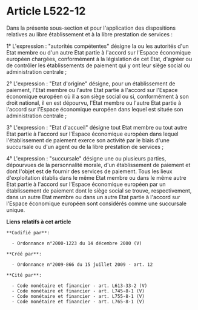 # Article L522-12

Dans la présente sous-section et pour l'application des dispositions relatives au libre établissement et à la libre
prestation de services :

1° L'expression : "autorités compétentes" désigne la ou les autorités d'un Etat membre ou d'un autre Etat partie à l'accord
sur l'Espace économique européen chargées, conformément à la législation de cet Etat, d'agréer ou de contrôler les
établissements de paiement qui y ont leur siège social ou administration centrale ;

2° L'expression : "Etat d'origine" désigne, pour un établissement de paiement, l'Etat membre ou l'autre Etat partie à
l'accord sur l'Espace économique européen où il a son siège social ou si, conformément à son droit national, il en est
dépourvu, l'Etat membre ou l'autre Etat partie à l'accord sur l'Espace économique européen dans lequel est située son
administration centrale ;

3° L'expression : "Etat d'accueil" désigne tout Etat membre ou tout autre Etat partie à l'accord sur l'Espace économique
européen dans lequel l'établissement de paiement exerce son activité par le biais d'une succursale ou d'un agent ou de la
libre prestation de services ;

4° L'expression : "succursale" désigne une ou plusieurs parties, dépourvues de la personnalité morale, d'un établissement de
paiement et dont l'objet est de fournir des services de paiement. Tous les lieux d'exploitation établis dans le même Etat
membre ou dans le même autre Etat partie à l'accord sur l'Espace économique européen par un établissement de paiement dont le
siège social se trouve, respectivement, dans un autre Etat membre ou dans un autre Etat partie à l'accord sur l'Espace
économique européen sont considérés comme une succursale unique.

**Liens relatifs à cet article**

	**Codifié par**:

	  - Ordonnance n°2000-1223 du 14 décembre 2000 (V)

	**Créé par**:

	  - Ordonnance n°2009-866 du 15 juillet 2009 - art. 12

	**Cité par**:

	  - Code monétaire et financier - art. L613-33-2 (V)
	  - Code monétaire et financier - art. L745-8-1 (V)
	  - Code monétaire et financier - art. L755-8-1 (V)
	  - Code monétaire et financier - art. L765-8-1 (V)
